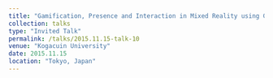 ```yaml
---
title: "Gamification, Presence and Interaction in Mixed Reality using Geometric Algebra"
collection: talks
type: "Invited Talk"
permalink: /talks/2015.11.15-talk-10
venue: "Kogacuin University"
date: 2015.11.15
location: "Tokyo, Japan"
---
```

